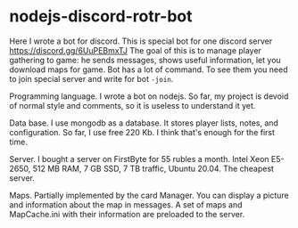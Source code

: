 # nodejs-discord-rotr-bot
Here I wrote a bot for discord. This is special bot for one discord server https://discord.gg/6UuPEBmxTJ
The goal of this is to manage player gathering to game: he sends messages, shows useful information, let you download maps for game.
Bot has a lot of command. To see them you need to join special server and write for bot `-join`.

Programming language.
I wrote a bot on nodejs. So far, my project is devoid of normal style and comments, so it is useless to understand it yet.

Data base.
I use mongodb as a database. It stores player lists, notes, and configuration. So far, I use free 220 Kb. I think that's enough for the first time.

Server.
I bought a server on FirstByte for 55 rubles a month. Intel Xeon E5-2650, 512 MB RAM, 7 GB SSD, 7 TB traffic, Ubuntu 20.04. The cheapest server.

Maps.
Partially implemented by the card Manager. You can display a picture and information about the map in messages. A set of maps and MapCache.ini with their information are preloaded to the server.

